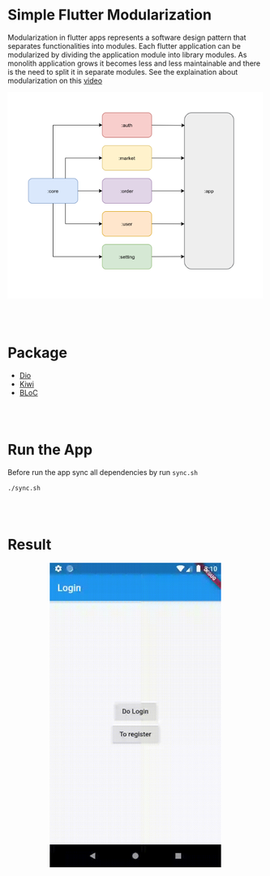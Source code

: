 # Simple Flutter Modularization

Modularization in flutter apps represents a software design pattern that separates functionalities into modules. Each flutter application can be modularized by dividing the application module into library modules. As monolith application grows it becomes less and less maintainable and there is the need to split it in separate modules. See the explaination about modularization on this [video](https://www.youtube.com/watch?v=PZBg5DIzNww&ab_channel=AndroidDevelopers)


<p align="center">
  <img src="screenshots/modular.png" />
</p>

<br></br>
# Package
- [Dio](https://pub.dev/packages/dio)
- [Kiwi](https://pub.dev/packages/kiwi)
- [BLoC](https://pub.dev/packages/flutter_bloc)

<br></br>
# Run the App
Before run the app sync all dependencies by run `sync.sh`
```
./sync.sh
```
<br></br>
# Result
<p align="center">
  <img src="screenshots/bloc.gif" height="600" />
</p>